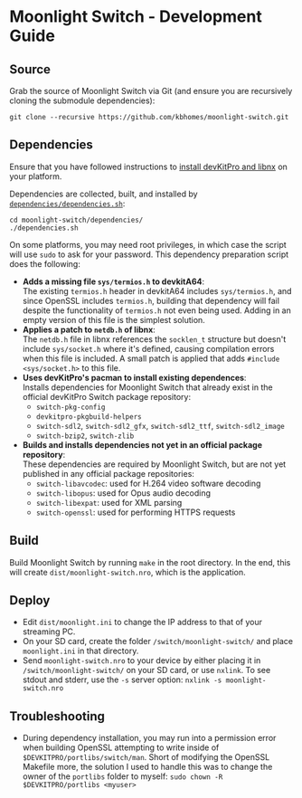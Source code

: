 # Moonlight Switch - Development Guide

## Source

Grab the source of Moonlight Switch via Git (and ensure you are recursively cloning the submodule dependencies):

```
git clone --recursive https://github.com/kbhomes/moonlight-switch.git
```

## Dependencies

Ensure that you have followed instructions to [install devKitPro and libnx](http://switchbrew.org/index.php?title=Setting_up_Development_Environment) on your platform.

Dependencies are collected, built, and installed by [`dependencies/dependencies.sh`](https://github.com/kbhomes/moonlight-switch/blob/master/dependencies/dependencies.sh):

```
cd moonlight-switch/dependencies/
./dependencies.sh
```

On some platforms, you may need root privileges, in which case the script will use `sudo` to ask for your password. This dependency preparation script does the following:
- **Adds a missing file `sys/termios.h` to devkitA64**:  
The existing `termios.h` header in devkitA64 includes `sys/termios.h`, and since OpenSSL includes `termios.h`, building that dependency will fail despite the functionality of `termios.h` not even being used. Adding in an empty version of this file is the simplest solution.
- **Applies a patch to `netdb.h` of libnx**:  
The `netdb.h` file in libnx references the `socklen_t` structure but doesn't include `sys/socket.h` where it's defined, causing compilation errors when this file is included. A small patch is applied that adds `#include <sys/socket.h>` to this file.
- **Uses devKitPro's pacman to install existing dependences**:  
Installs dependencies for Moonlight Switch that already exist in the official devKitPro Switch package repository:
    - `switch-pkg-config`
    - `devkitpro-pkgbuild-helpers`
    - `switch-sdl2`, `switch-sdl2_gfx`, `switch-sdl2_ttf`, `switch-sdl2_image`
    - `switch-bzip2`, `switch-zlib`
- **Builds and installs dependencies not yet in an official package repository**:  
These dependencies are required by Moonlight Switch, but are not yet published in any official package repositories:
    - `switch-libavcodec`: used for H.264 video software decoding
    - `switch-libopus`: used for Opus audio decoding
    - `switch-libexpat`: used for XML parsing
    - `switch-openssl`: used for performing HTTPS requests

## Build

Build Moonlight Switch by running `make` in the root directory. In the end, this will create `dist/moonlight-switch.nro`, which is the application.

## Deploy

- Edit `dist/moonlight.ini` to change the IP address to that of your streaming PC. 
- On your SD card, create the folder `/switch/moonlight-switch/` and place `moonlight.ini` in that directory.
- Send `moonlight-switch.nro` to your device by either placing it in `/switch/moonlight-switch/` on your SD card, or use `nxlink`. To see stdout and stderr, use the `-s` server option: `nxlink -s moonlight-switch.nro`

## Troubleshooting

- During dependency installation, you may run into a permission error when building OpenSSL attempting to write inside of `$DEVKITPRO/portlibs/switch/man`. Short of modifying the OpenSSL Makefile more, the solution I used to handle this was to change the owner of the `portlibs` folder to myself: `sudo chown -R $DEVKITPRO/portlibs <myuser>`